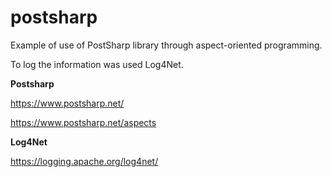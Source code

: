 # postsharp

Example of use of PostSharp library through aspect-oriented programming.

To log the information was used Log4Net.

**Postsharp**

https://www.postsharp.net/

https://www.postsharp.net/aspects

**Log4Net**

https://logging.apache.org/log4net/

